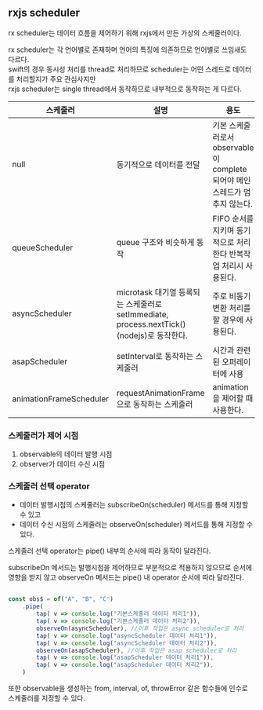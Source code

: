 ## rxjs scheduler

rx scheduler는 데이터 흐름을 제어하기 위해 rxjs에서 만든 가상의 스케줄러이다.

rx scheduler는 각 언어별로 존재하며 언어의 특징에 의존하므로 언어별로 쓰임새도 다르다.  
swift의 경우 동시성 처리를 thread로 처리하므로 scheduler는 어떤 스레드로 데이터를 처리할지가 주요 관심사지만  
rxjs scheduler는 single thread에서 동작하므로 내부적으로 동작하는 게 다르다.


| 스케줄러                    | 설명                                                                        | 용도                                                 |
|-------------------------|---------------------------------------------------------------------------|----------------------------------------------------|
| null                    | 동기적으로 데이터를 전달                                                             | 기본 스케줄러로서 observable이 complete되어야 메인 스레드가 멈추지 않는다. |
| queueScheduler          | queue 구조와 비슷하게 동작                                                         | FIFO 순서를 지키며 동기적으로 처리한다 반복작업 처리시 사용된다.             |
| asyncScheduler          | microtask 대기열 등록되는 스케줄러로 setImmediate, process.nextTick() (nodejs)로 동작한다. | 주로 비동기 변환 처리를 할 경우에 사용된다.                          |
| asapScheduler           | setInterval로 동작하는 스케줄러                                                    | 시간과 관련된 오퍼레이터에 사용                                  |
| animationFrameScheduler | requestAnimationFrame으로 동작하는 스케줄러                                         | animation을 제어할 때 사용한다.                             |





### 스케줄러가 제어 시점

1. observable의 데이터 발행 시점
2. observer가 데이터 수신 시점

### 스케줄러 선택 operator

- 데이터 발행시점의 스케줄러는 subscribeOn(scheduler) 메서드를 통해  지정할 수 있고 
- 데이터 수신 시점의 스케줄러는 observeOn(scheduler) 메서드를 통해 지정할 수 있다.

스케줄러 선택 operator는 pipe() 내부의 순서에 따라 동작이 달라진다. 

subscribeOn 메서드는 발행시점을 제어하므로 부분적으로 적용하지 않으므로 순서에 영향을 받지 않고
observeOn 메서드는 pipe() 내 operator 순서에 따라 달라진다.

```javascript

const obs$ = of("A", "B", "C")
    .pipe(
        tap( v => console.log("기본스케줄러 데이터 처리1")),
        tap( v => console.log("기본스케줄러 데이터 처리2")),
        observeOn(asyncScheduler), //이후 작업은 async scheduler로 처리
        tap( v => console.log("asyncScheduler 데이터 처리1")),
        tap( v => console.log("asyncScheduler 데이터 처리2")),
        observeOn(asapScheduler), //이후 작업은 asap scheduler로 처리
        tap( v => console.log("asapScheduler 데이터 처리1")),
        tap( v => console.log("asapScheduler 데이터 처리2")),
    )

```

또한 observable을 생성하는 from, interval, of, throwError 같은 함수들에 인수로 스케줄러를 지정할 수 있다.





